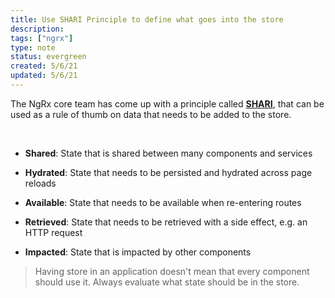 ```yaml
---
title: Use SHARI Principle to define what goes into the store
description:
tags: ["ngrx"]
type: note
status: evergreen
created: 5/6/21
updated: 5/6/21
---
```


The NgRx core team has come up with a principle called [**SHARI**](https://ngrx.io/guide/store/why#when-should-i-use-ngrx-store-for-state-management), that can be used as a rule of thumb on data that needs to be added to the store.

‌
-   **Shared**: State that is shared between many components and services
    
-   **Hydrated**: State that needs to be persisted and hydrated across page reloads
    
-   **Available**: State that needs to be available when re-entering routes
    
-   **Retrieved**: State that needs to be retrieved with a side effect, e.g. an HTTP request
    
-   **Impacted**: State that is impacted by other components
    

> Having store in an application doesn't mean that every component should use it. Always evaluate what state should be in the store.
